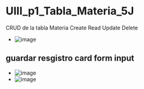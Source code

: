 # UIII_p1_Tabla_Materia_5J
CRUD de la tabla Materia Create Read  Update Delete
- ![image](https://github.com/user-attachments/assets/13aeaca5-75ec-4f95-89fe-91ac6a84ac78)
## guardar resgistro card form input
- ![image](https://github.com/user-attachments/assets/be31a7c6-22ac-43f1-b139-5239b9c116fe)
- ![image](https://github.com/user-attachments/assets/ef3fb773-a2e7-4bf8-9a0e-f5624019b27e)
  
